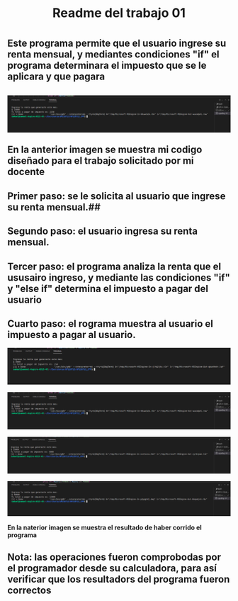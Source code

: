 <h1 align=center>Readme del trabajo 01<h1>

<h2>Este programa permite que el usuario ingrese su renta mensual, y mediantes condiciones "if" el programa determinara el impuesto que se le aplicara y que pagara<h2>

![Codigo de programa](/imagenes/CorridaDePrograma.png)

**En la anterior imagen se muestra mi codigo diseñado para el trabajo solicitado por mi docente**

## Primer paso: se le solicita al usuario que ingrese su renta mensual.##
## Segundo paso: el usuario ingresa su renta mensual. ##
## Tercer paso: el programa analiza la renta que el ususairo ingreso, y mediante las condiciones "if" y "else if" determina el impuesto a pagar del usuario ##
## Cuarto paso: el rograma muestra al usuario el impuesto a pagar al usuario. ##

![Corrida de programa1](/imagenes/CorridaDePrograma0.png)

![Corrida de programa2](/imagenes/CorridaDePrograma.png)

![Corrida de programa3](/imagenes/CorridaDePrograma1.png)

![Corrida de programa4](/imagenes/CorridaDePrograma2.png)

**En la naterior imagen se muestra el resultado de haber corrido el programa**

<h2> Nota: las operaciones fueron comprobodas por el programador desde su calculadora, para así verificar que los resultadors del programa fueron correctos<h2>